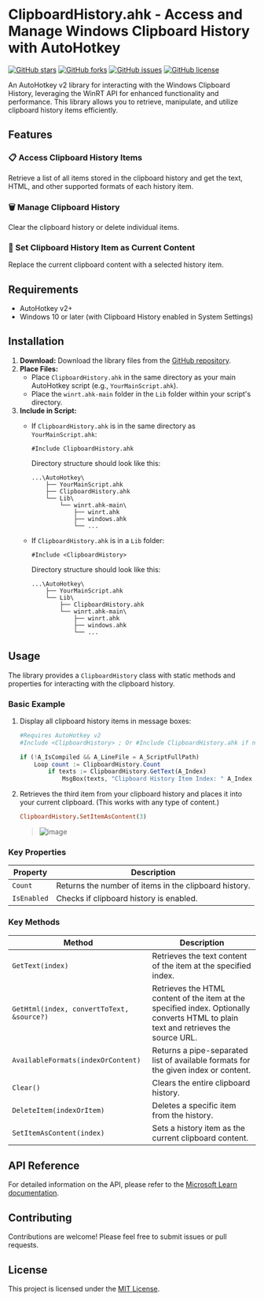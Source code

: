 # ClipboardHistory.ahk - Access and Manage Windows Clipboard History with AutoHotkey

[![GitHub stars](https://img.shields.io/github/stars/nperovic/ClipboardHistory?style=social)](https://github.com/nperovic/ClipboardHistory/stargazers)
[![GitHub forks](https://img.shields.io/github/forks/nperovic/ClipboardHistory?style=social)](https://github.com/nperovic/ClipboardHistory/network/members)
[![GitHub issues](https://img.shields.io/github/issues/nperovic/ClipboardHistory)](https://github.com/nperovic/ClipboardHistory/issues)
[![GitHub license](https://img.shields.io/github/license/nperovic/ClipboardHistory)](https://github.com/nperovic/ClipboardHistory/blob/main/LICENSE)

An AutoHotkey v2 library for interacting with the Windows Clipboard History, leveraging the WinRT API for enhanced functionality and performance. This library allows you to retrieve, manipulate, and utilize clipboard history items efficiently.

## Features

### 📋 Access Clipboard History Items
Retrieve a list of all items stored in the clipboard history and get the text, HTML, and other supported formats of each history item.

### 🗑️ Manage Clipboard History
Clear the clipboard history or delete individual items.

### 🔄 Set Clipboard History Item as Current Content
Replace the current clipboard content with a selected history item.

## Requirements

- AutoHotkey v2+
- Windows 10 or later (with Clipboard History enabled in System Settings)

## Installation

1. **Download:** Download the library files from the [GitHub repository](https://github.com/nperovic/ClipboardHistory).
2. **Place Files:**
    - Place `ClipboardHistory.ahk` in the same directory as your main AutoHotkey script (e.g., `YourMainScript.ahk`).
    - Place the `winrt.ahk-main` folder in the `Lib` folder within your script's directory.
3. **Include in Script:**
    - If `ClipboardHistory.ahk` is in the same directory as `YourMainScript.ahk`:

        ```autohotkey
        #Include ClipboardHistory.ahk
        ```
      Directory structure should look like this: 
        ```
        ...\AutoHotkey\
            ├── YourMainScript.ahk
            ├── ClipboardHistory.ahk
            └── Lib\
                └── winrt.ahk-main\
                    ├── winrt.ahk
                    ├── windows.ahk
                    └── ...
        ```
    - If `ClipboardHistory.ahk` is in a `Lib` folder:

        ```autohotkey
        #Include <ClipboardHistory>
        ```
      Directory structure should look like this:
        ```
        ...\AutoHotkey\
            ├── YourMainScript.ahk
            └── Lib\
                ├── ClipboardHistory.ahk
                └── winrt.ahk-main\
                    ├── winrt.ahk
                    ├── windows.ahk
                    └── ...
        ```

## Usage

The library provides a `ClipboardHistory` class with static methods and properties for interacting with the clipboard history.

### Basic Example

1. Display all clipboard history items in message boxes:

    ```php
    #Requires AutoHotkey v2
    #Include <ClipboardHistory> ; Or #Include ClipboardHistory.ahk if not using the Lib folder
    
    if (!A_IsCompiled && A_LineFile = A_ScriptFullPath)
        Loop count := ClipboardHistory.Count
            if texts := ClipboardHistory.GetText(A_Index)
                MsgBox(texts, "Clipboard History Item Index: " A_Index " of " count)
    ```

2. Retrieves the third item from your clipboard history and places it into your current clipboard. (This works with any type of content.)  

    ```rb
    ClipboardHistory.SetItemAsContent(3)
    ```
    > ![image](https://github.com/user-attachments/assets/010e09d5-56e5-4b73-b33e-f50816ebf4c7)

### Key Properties

| Property               | Description                                                     |
| ---------------------- | --------------------------------------------------------------- |
| `Count`                | Returns the number of items in the clipboard history.           |
| `IsEnabled`            | Checks if clipboard history is enabled.                         |

### Key Methods

| Method                 | Description                                                     |
| ---------------------- | --------------------------------------------------------------- |
| `GetText(index)`       | Retrieves the text content of the item at the specified index.  |
| `GetHtml(index, convertToText, &source?)` | Retrieves the HTML content of the item at the specified index. Optionally converts HTML to plain text and retrieves the source URL. |
| `AvailableFormats(indexOrContent)` | Returns a pipe-separated list of available formats for the given index or content. |
| `Clear()`              | Clears the entire clipboard history.                            |
| `DeleteItem(indexOrItem)` | Deletes a specific item from the history.                      |
| `SetItemAsContent(index)` | Sets a history item as the current clipboard content.         |

## API Reference

For detailed information on the API, please refer to the [Microsoft Learn documentation](https://learn.microsoft.com/en-us/uwp/api/windows.applicationmodel.datatransfer.clipboard?view=winrt-26100).

## Contributing

Contributions are welcome! Please feel free to submit issues or pull requests.

## License

This project is licensed under the [MIT License](https://github.com/nperovic/ClipboardHistory/blob/main/LICENSE).
